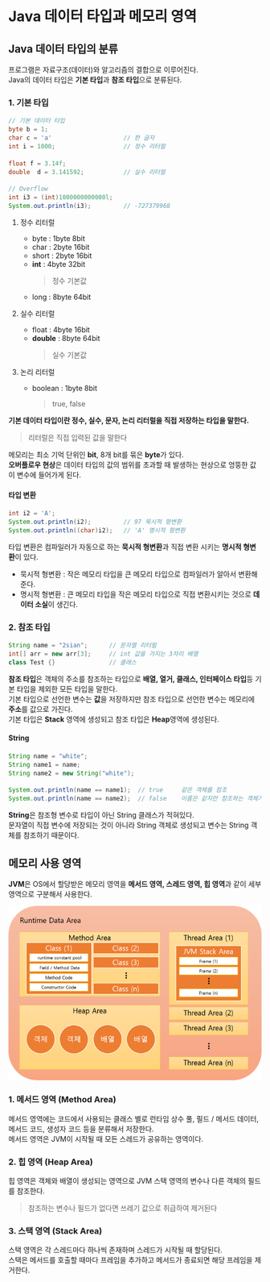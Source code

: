 # Java 데이터 타입과 메모리 영역

## Java 데이터 타입의 분류

프로그램은 자료구조(데이터)와 알고리즘의 결합으로 이루어진다.	
Java의 데이터 타입은 **기본 타입**과 **참조 타입**으로 분류된다.

### 1. 기본 타입

```java
// 기본 데이터 타입
byte b = 1;
char c = 'a'					// 한 글자
int i = 1000;					// 정수 리터럴

float f = 3.14f;
double	d = 3.141592;			// 실수 리터럴

// Overflow
int i3 = (int)1000000000000l;
System.out.println(i3);			// -727379968 
```

1. 정수 리터럴
	- byte : 1byte 8bit
	- char : 2byte 16bit
	- short : 2byte 16bit
	- **int** : 4byte 32bit
		> 정수 기본값
	- long : 8byte 64bit

2. 실수 리터럴
	- float : 4byte 16bit
	- **double** : 8byte 64bit
		> 실수 기본값

3. 논리 리터럴
	- boolean : 1byte 8bit
		> true, false

**기본 데이터 타입이란 정수, 실수, 문자, 논리 리터럴을 직접 저장하는 타입을 말한다.**
> 리터럴은 직접 입력된 값을 말한다	

메모리는 최소 기억 단위인 **bit**, 8개 bit를 묶은 **byte**가 있다.	
**오버플로우 현상**은 데이터 타입의 값의 범위를 초과할 때 발생하는 현상으로 엉뚱한 값이 변수에 들어가게 된다.

#### 타입 변환

```java
int i2 = 'A';			
System.out.println(i2); 		// 97 묵시적 형변환
System.out.println((char)i2);	// 'A' 명시적 형변환
```

타입 변환은 컴파일러가 자동으로 하는 **묵시적 형변환**과 직접 변환 시키는 **명시적 형변환**이 있다.		
- 묵시적 형변환 : 작은 메모리 타입을 큰 메모리 타입으로 컴파일러가 알아서 변환해준다.		
- 명시적 형변환 : 큰 메모리 타입을 작은 메모리 타입으로 직접 변환시키는 것으로 **데이터 소실**이 생긴다.


### 2. 참조 타입

```java
String name = "2sian";		// 문자열 리터럴
int[] arr = new arr[3];		// int 값을 가지는 3자리 배열 
class Test {}				// 클래스
```

**참조 타입**은 객체의 주소를 참조하는 타입으로 **배열, 열거, 클래스, 인터페이스 타입**등 기본 타입을 제외한 모든 타입을 말한다.	
기본 타입으로 선언한 변수는 **값**을 저장하지만 참조 타입으로 선언한 변수는 메모리에 **주소**를 값으로 가진다.	
기본 타입은 **Stack** 영역에 생성되고 참조 타입은 **Heap**영역에 생성된다.

#### String

```java
String name = "white";
String name1 = name;
String name2 = new String("white");

System.out.println(name == name1);	// true		같은 객체를 참조
System.out.println(name == name2);	// false	이름은 같지만 참조하는 객체가 다름
```

**String**은 참조형 변수로 타입이 아닌 String 클래스가 적혀있다.	
문자열이 직접 변수에 저장되는 것이 아니라 String 객체로 생성되고 변수는 String 객체를 참조하기 때문이다.

## 메모리 사용 영역

**JVM**은 OS에서 할당받은 메모리 영역을 **메서드 영역, 스레드 영역, 힙 영역**과 같이 세부 영역으로 구분해서 사용한다.

![java_datatype_01](./images/java_datatype_01.png)

### 1. 메서드 영역 (Method Area)

메서드 영역에는 코드에서 사용되는 클래스 별로 런타임 상수 풀, 필드 / 메서드 데이터, 메서드 코드, 생성자 코드 등을 분류해서 저장한다.		
메서드 영역은 JVM이 시작될 때 모든 스레드가 공유하는 영역이다.

### 2. 힙 영역 (Heap Area)

힙 영역은 객체와 배열이 생성되는 영역으로 JVM 스택 영역의 변수나 다른 객체의 필드를 참조한다.	
> 참조하는 변수나 필드가 없다면 쓰레기 값으로 취급하여 제거된다

### 3. 스택 영역 (Stack Area)

스택 영역은 각 스레드마다 하나씩 존재하며 스레드가 시작될 때 할당된다.	
스택은 메서드를 호출할 때마다 프레임을 추가하고 메서드가 종료되면 해당 프레임을 제거한다.
